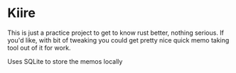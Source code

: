 # Kiire

This is just a practice project to get to know rust better, nothing serious.
If you'd like, with bit of tweaking you could get pretty nice quick memo taking
tool out of it for work.

Uses SQLite to store the memos locally
